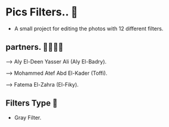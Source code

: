 # Pics Filters.. 💫
- A small project for editing the photos with 12 different filters.
## partners. 👨‍💻👩‍💻
--> Aly El-Deen Yasser Ali (Aly El-Badry).

--> Mohammed Atef Abd El-Kader (Toffi).

--> Fatema El-Zahra (El-Fiky).
## Filters Type 🫧
- Gray Filter. 
